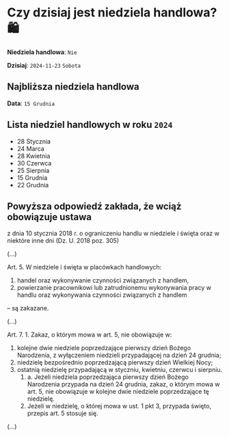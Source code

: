 # Czy dzisiaj jest niedziela handlowa? 🛍️

**Niedziela handlowa**: `Nie`

**Dzisiaj**: `2024-11-23`
`Sobota`

## Najbliższa niedziela handlowa

**Data**: `15 Grudnia`

## Lista niedziel handlowych w roku `2024`

- 28 Stycznia
- 24 Marca
- 28 Kwietnia
- 30 Czerwca
- 25 Sierpnia
- 15 Grudnia
- 22 Grudnia

## Powyższa odpowiedź zakłada, że wciąż obowiązuje ustawa

z dnia 10 stycznia 2018 r. o ograniczeniu handlu w niedziele i święta oraz w niektóre inne dni (Dz. U. 2018 poz. 305)

(...)

Art. 5. W niedziele i święta w placówkach handlowych:

1) handel oraz wykonywanie czynności związanych z handlem,
2) powierzanie pracownikowi lub zatrudnionemu wykonywania pracy w handlu oraz wykonywania czynności związanych z handlem

– są zakazane.

(...)

Art. 7. 1. Zakaz, o którym mowa w art. 5, nie obowiązuje w:

1) kolejne dwie niedziele poprzedzające pierwszy dzień Bożego Narodzenia, z wyłączeniem niedzieli przypadającej na dzień 24 grudnia;
2) niedzielę bezpośrednio poprzedzającą pierwszy dzień Wielkiej Nocy;
3) ostatnią niedzielę przypadającą w styczniu, kwietniu, czerwcu i sierpniu.
   1. a. Jeżeli niedziela poprzedzająca pierwszy dzień Bożego Narodzenia przypada na dzień 24 grudnia, zakaz, o którym mowa w art. 5, nie obowiązuje w kolejne dwie niedziele poprzedzające tę niedzielę.
   2. Jeżeli w niedzielę, o której mowa w ust. 1 pkt 3, przypada święto, przepis art. 5 stosuje się.

(...)
